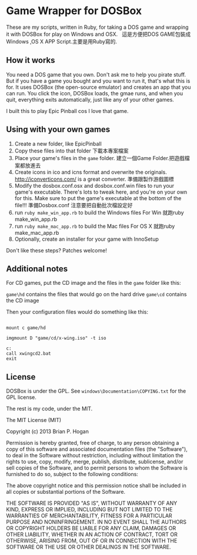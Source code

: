 # Game Wrapper for DOSBox

These are my scripts, written in Ruby, for taking a DOS game and wrapping it
with DOSBox for play on Windows and OSX.  
這是方便把DOS GAME包裝成Windows ,OS X APP Script.主要是用Ruby寫的.

## How it works

You need a DOS game that you own. Don't ask me to help you pirate stuff. But if you have a game you bought and you want to run it, that's what this is for.
It uses DOSBox (the open-source emulator) and creates an app that you can run.
You click the icon, DOSBox loads,  the gmae runs, and when you quit, 
everything exits automatically, just like any of your other games.

I built this to play Epic Pinball cos I love that game. 

## Using with your own games


1. Create a new folder, like EpicPinball
2. Copy these files into that folder
   下載本專案檔案
3. Place your game's files in the `game` folder.
   建立一個Game Folder.把遊戲檔案都放進去  
4. Create icons in ico and icns format and overwrite the originals. http://iconverticons.com/ is a great converter.
   準備跟製作游戲圖標
5. Modify the dosbox.conf.osx and dosbox.conf.win files to run your game's executable. There's lots to tweak here, and you're on your own for this. Make sure to put the game's executable at the bottom of the file!!!
   準備Dosbox.conf 注意要把自動批次檔設定好
6. run `ruby make_win_app.rb` to build the Windows files
   For Win 就跑ruby make_win_app.rb
7. run `ruby make_mac_app.rb` to build the Mac files
   For OS X 就跑ruby make_mac_app.rb
8. Optionally, create an installer for your game with InnoSetup


Don't like these steps? Patches welcome!

## Additional notes

For CD games, put the CD image and the files in the `game` folder like this:

`game\hd`  contains the files that would go on the hard drive
`game\cd`  contains the CD image

Then your configuration files would do something like this:

```

mount c game/hd

imgmount D "game/cd/x-wing.iso" -t iso

c:
call xwingcd2.bat
exit
````
 
## License

DOSBox is under the GPL. See `windows\Documentation\COPYING.txt` for the GPL license.

The rest is my code, under the MIT.

The MIT License (MIT)

Copyright (c) 2013 Brian P. Hogan

Permission is hereby granted, free of charge, to any person obtaining a copy
of this software and associated documentation files (the "Software"), to deal
in the Software without restriction, including without limitation the rights
to use, copy, modify, merge, publish, distribute, sublicense, and/or sell
copies of the Software, and to permit persons to whom the Software is
furnished to do so, subject to the following conditions:

The above copyright notice and this permission notice shall be included in
all copies or substantial portions of the Software.

THE SOFTWARE IS PROVIDED "AS IS", WITHOUT WARRANTY OF ANY KIND, EXPRESS OR
IMPLIED, INCLUDING BUT NOT LIMITED TO THE WARRANTIES OF MERCHANTABILITY,
FITNESS FOR A PARTICULAR PURPOSE AND NONINFRINGEMENT. IN NO EVENT SHALL THE
AUTHORS OR COPYRIGHT HOLDERS BE LIABLE FOR ANY CLAIM, DAMAGES OR OTHER
LIABILITY, WHETHER IN AN ACTION OF CONTRACT, TORT OR OTHERWISE, ARISING FROM,
OUT OF OR IN CONNECTION WITH THE SOFTWARE OR THE USE OR OTHER DEALINGS IN
THE SOFTWARE.
